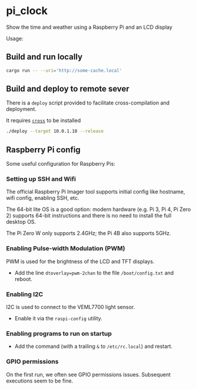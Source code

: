 # pi_clock
Show the time and weather using a Raspberry Pi and an LCD display

Usage:

## Build and run locally

```sh
cargo run -- --uri='http://some-cache.local'
```

## Build and deploy to remote sever

There is a `deploy` script provided to facilitate cross-compilation and deployment.

It requires [`cross`](https://github.com/cross-rs/cross) to be installed

```sh
./deploy --target 10.0.1.10 --release
```

## Raspberry Pi config

Some useful configuration for Raspberry Pis:

### Setting up SSH and Wifi

The official Raspberry Pi Imager tool supports initial config like hostname, wifi config, enabling SSH, etc.

The 64-bit lite OS is a good option: modern hardware (e.g. Pi 3, Pi 4, Pi Zero
2) supports 64-bit instructions and there is no need to install the full desktop OS.

The Pi Zero W only supports 2.4GHz; the Pi 4B also supports 5GHz.

### Enabling Pulse-width Modulation (PWM)

PWM is used for the brightness of the LCD and TFT displays.

* Add the line `dtoverlay=pwm-2chan` to the file `/boot/config.txt` and reboot.

### Enabling I2C

I2C is used to connect to the VEML7700 light sensor.

* Enable it via the `raspi-config` utility.

### Enabling programs to run on startup

* Add the command (with a trailing `&` to `/etc/rc.local`) and restart.


### GPIO permissions

On the first run, we often see GPIO permissions issues. Subsequent executions seem to be fine.
